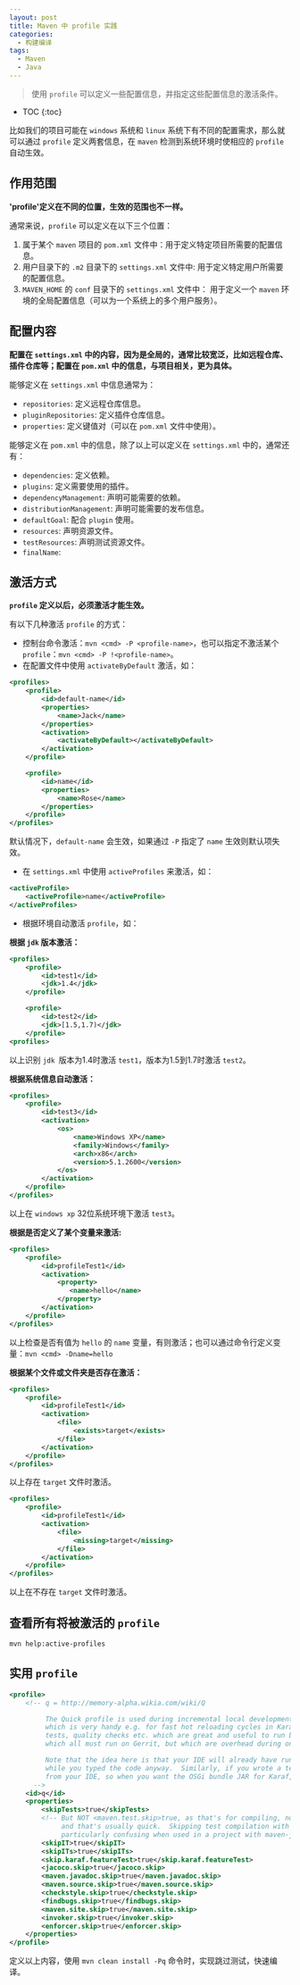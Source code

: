 ```yaml
---
layout: post
title: Maven 中 profile 实践
categories: 
  - 构建编译
tags: 
  - Maven
  - Java
---
```


> 使用 `profile` 可以定义一些配置信息，并指定这些配置信息的激活条件。

<!-- more -->
* TOC
{:toc}

比如我们的项目可能在 `windows` 系统和 `linux` 系统下有不同的配置需求，那么就可以通过 `profile` 定义两套信息，在 `maven` 检测到系统环境时使相应的 `profile` 自动生效。

## 作用范围

**'profile'定义在不同的位置，生效的范围也不一样。**

通常来说，`profile` 可以定义在以下三个位置：

1. 属于某个 `maven` 项目的 `pom.xml` 文件中：用于定义特定项目所需要的配置信息。
2. 用户目录下的 `.m2` 目录下的 `settings.xml` 文件中: 用于定义特定用户所需要的配置信息。
3. `MAVEN_HOME` 的 `conf` 目录下的 `settings.xml` 文件中： 用于定义一个 `maven` 环境的全局配置信息（可以为一个系统上的多个用户服务）。

## 配置内容

**配置在 `settings.xml` 中的内容，因为是全局的，通常比较宽泛，比如远程仓库、插件仓库等；配置在 `pom.xml` 中的信息，与项目相关，更为具体。**

能够定义在 `settings.xml` 中信息通常为：

- `repositories`: 定义远程仓库信息。
- `pluginRepositories`: 定义插件仓库信息。
- `properties`: 定义键值对（可以在 `pom.xml` 文件中使用）。

能够定义在 `pom.xml` 中的信息，除了以上可以定义在 `settings.xml` 中的，通常还有：

- `dependencies`: 定义依赖。
- `plugins`: 定义需要使用的插件。
- `dependencyManagement`: 声明可能需要的依赖。
- `distributionManagement`: 声明可能需要的发布信息。
- `defaultGoal`: 配合 `plugin` 使用。
- `resources`: 声明资源文件。
- `testResources`: 声明测试资源文件。
- `finalName`:

## 激活方式

**`profile` 定义以后，必须激活才能生效。**

有以下几种激活 `profile` 的方式：

- 控制台命令激活：`mvn <cmd> -P <profile-name>`，也可以指定不激活某个 `profile`：`mvn <cmd> -P !<profile-name>`。
- 在配置文件中使用 `activateByDefault` 激活，如：

```xml
<profiles>
	<profile>
		<id>default-name</id>
		<properties>
			<name>Jack</name>
		</properties>
		<activation>
			<activateByDefault></activateByDefault>
		</activation>
	</profile>

	<profile>
		<id>name</id>
		<properties>
			<name>Rose</name>
		</properties>
	</profile>
</profiles>
```

默认情况下，`default-name` 会生效，如果通过 `-P` 指定了 `name` 生效则默认项失效。

- 在 `settings.xml` 中使用 `activeProfiles` 来激活，如：

```xml
<activeProfile>
	<activeProfile>name</activeProfile>
</activeProfiles>
```

- 根据环境自动激活 `profile`，如：

**根据 `jdk` 版本激活：**

```xml
<profiles>  
    <profile>  
        <id>test1</id>  
        <jdk>1.4</jdk>  
    </profile>

    <profile>  
        <id>test2</id>  
        <jdk>[1.5,1.7)</jdk>  
    </profile>  
<profiles>  
```

以上识别 `jdk `版本为1.4时激活 `test1`，版本为1.5到1.7时激活 `test2`。

**根据系统信息自动激活：**

```xml
<profiles>  
    <profile>  
        <id>test3</id>  
        <activation>  
	        <os>  
	            <name>Windows XP</name>  
	            <family>Windows</family>  
	            <arch>x86</arch>  
	            <version>5.1.2600</version>  
	        </os>  
        </activation>  
    </profile>  
</profiles>  
```

以上在 `windows xp` 32位系统环境下激活 `test3`。

**根据是否定义了某个变量来激活:**

```xml
<profiles>  
    <profile>  
        <id>profileTest1</id>  
        <activation>  
			<property>  
			   <name>hello</name>  
			</property>  
        </activation>  
    </profile>  
</profiles>  
```

以上检查是否有值为 `hello` 的 `name` 变量，有则激活；也可以通过命令行定义变量：`mvn <cmd> -Dname=hello`

**根据某个文件或文件夹是否存在激活：**

```xml
<profiles>  
	<profile>  
	    <id>profileTest1</id>  
	    <activation>  
			<file>  
				<exists>target</exists>  
			</file>  
	    </activation>  
	</profile>  
</profiles>  
```

以上存在 `target` 文件时激活。

```xml
<profiles>  
	<profile>  
	    <id>profileTest1</id>  
	    <activation>  
			<file>  
				<missing>target</missing>  
			</file>  
	    </activation>  
	</profile>  
</profiles>  
```

以上在不存在 `target` 文件时激活。

## 查看所有将被激活的 `profile`

```shell
mvn help:active-profiles
```

## 实用 `profile`

```xml
<profile>
    <!-- q = http://memory-alpha.wikia.com/wiki/Q

         The Quick profile is used during incremental local development, when you want to "just get that JAR built",
         which is very handy e.g. for fast hot reloading cycles in Karaf with bundle watch.  It (intentionally!) skips
         tests, quality checks etc. which are great and useful to run before finally submitting changes to Gerrit, and
         which all must run on Gerrit, but which are overhead during ongoing fast iterative local development.

         Note that the idea here is that your IDE will already have run quality checks such as e.g. Checkstyle
         while you typed the code anyway.  Similarly, if you wrote a test, you'll probably already have compiled and run it
         from your IDE, so when you want the OSGi bundle JAR for Karaf, ASAP, you typically don't want all that to run again.
      -->
    <id>q</id>
    <properties>
        <skipTests>true</skipTests>
        <!-- But NOT <maven.test.skip>true, as that's for compiling, not running, tests;
             and that's usually quick.  Skipping test compilation with -Pq with maven.test.skip would be
             particularly confusing when used in a project with maven-jar-plugin <goal>test-jar, so don't.)  -->
        <skipIT>true</skipIT>
        <skipITs>true</skipITs>
        <skip.karaf.featureTest>true</skip.karaf.featureTest>
        <jacoco.skip>true</jacoco.skip>
        <maven.javadoc.skip>true</maven.javadoc.skip>
        <maven.source.skip>true</maven.source.skip>
        <checkstyle.skip>true</checkstyle.skip>
        <findbugs.skip>true</findbugs.skip>
        <maven.site.skip>true</maven.site.skip>
        <invoker.skip>true</invoker.skip>
        <enforcer.skip>true</enforcer.skip>
    </properties>
</profile>
```

定义以上内容，使用 `mvn clean install -Pq` 命令时，实现跳过测试，快速编译。

